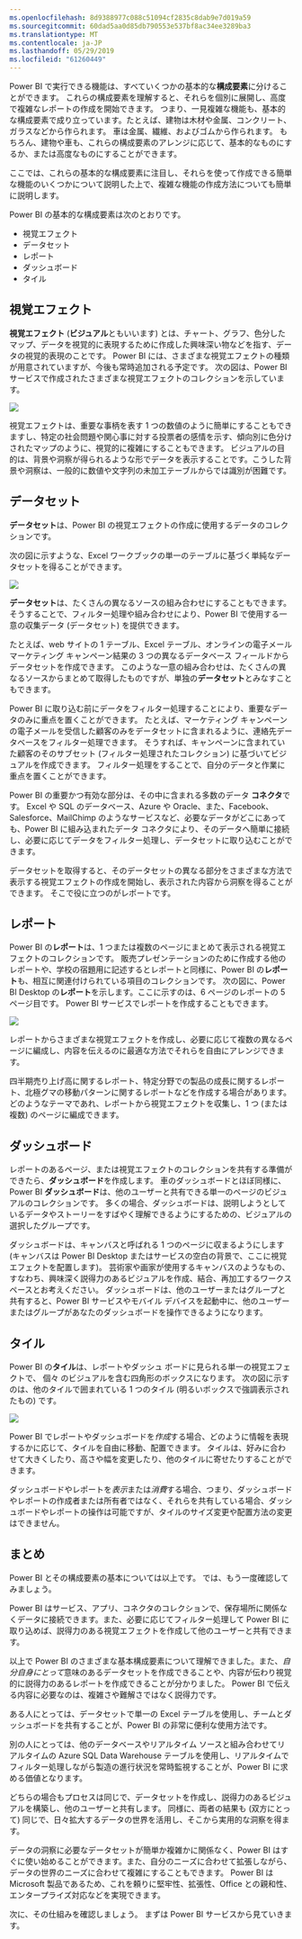 ```yaml
---
ms.openlocfilehash: 8d9388977c088c51094cf2835c8dab9e7d019a59
ms.sourcegitcommit: 60dad5aa0d85db790553e537bf8ac34ee3289ba3
ms.translationtype: MT
ms.contentlocale: ja-JP
ms.lasthandoff: 05/29/2019
ms.locfileid: "61260449"
---
```

Power BI で実行できる機能は、すべていくつかの基本的な**構成要素**に分けることができます。 これらの構成要素を理解すると、それらを個別に展開し、高度で複雑なレポートの作成を開始できます。 つまり、一見複雑な機能も、基本的な構成要素で成り立っています。たとえば、建物は木材や金属、コンクリート、ガラスなどから作られます。 車は金属、繊維、およびゴムから作られます。 もちろん、建物や車も、これらの構成要素のアレンジに応じて、基本的なものにするか、または高度なものにすることができます。

ここでは、これらの基本的な構成要素に注目し、それらを使って作成できる簡単な機能のいくつかについて説明した上で、複雑な機能の作成方法についても簡単に説明します。

Power BI の基本的な構成要素は次のとおりです。

* 視覚エフェクト
* データセット
* レポート
* ダッシュボード
* タイル

## <a name="visualizations"></a>視覚エフェクト
**視覚エフェクト** (**ビジュアル**ともいいます) とは、チャート、グラフ、色分したマップ、データを視覚的に表現するために作成した興味深い物などを指す、データの視覚的表現のことです。 Power BI には、さまざまな視覚エフェクトの種類が用意されていますが、今後も常時追加される予定です。 次の図は、Power BI サービスで作成されたさまざまな視覚エフェクトのコレクションを示しています。

![](media/0-0b-building-blocks-power-bi/c0a0b_1.png)

視覚エフェクトは、重要な事柄を表す 1 つの数値のように簡単にすることもできますし、特定の社会問題や関心事に対する投票者の感情を示す、傾向別に色分けされたマップのように、視覚的に複雑にすることもできます。 ビジュアルの目的は、背景や洞察が得られるような形でデータを表示することです。こうした背景や洞察は、一般的に数値や文字列の未加工テーブルからでは識別が困難です。

## <a name="datasets"></a>データセット
**データセット**は、Power BI の視覚エフェクトの作成に使用するデータのコレクションです。

次の図に示すような、Excel ワークブックの単一のテーブルに基づく単純なデータセットを得ることができます。

![](media/0-0b-building-blocks-power-bi/c0a0b_2.png)

**データセット**は、たくさんの異なるソースの組み合わせにすることもできます。そうすることで、フィルター処理や組み合わせにより、Power BI で使用する一意の収集データ (データセット) を提供できます。

たとえば、web サイトの 1 テーブル、Excel テーブル、オンラインの電子メール マーケティング キャンペーン結果の 3 つの異なるデータベース フィールドからデータセットを作成できます。 このような一意の組み合わせは、たくさんの異なるソースからまとめて取得したものですが、単独の**データセット**とみなすこともできます。

Power BI に取り込む前にデータをフィルター処理することにより、重要なデータのみに重点を置くことができます。 たとえば、マーケティング キャンペーンの電子メールを受信した顧客のみをデータセットに含まれるように、連絡先データベースをフィルター処理できます。 そうすれば、キャンペーンに含まれていた顧客のそのサブセット (フィルター処理されたコレクション) に基づいてビジュアルを作成できます。 フィルター処理をすることで、自分のデータと作業に重点を置くことができます。

Power BI の重要かつ有効な部分は、その中に含まれる多数のデータ **コネクタ**です。 Excel や SQL のデータベース、Azure や Oracle、また、Facebook、Salesforce、MailChimp のようなサービスなど、必要なデータがどこにあっても、Power BI に組み込まれたデータ コネクタにより、そのデータへ簡単に接続し、必要に応じてデータをフィルター処理し、データセットに取り込むことができます。

データセットを取得すると、そのデータセットの異なる部分をさまざまな方法で表示する視覚エフェクトの作成を開始し、表示された内容から洞察を得ることができます。 そこで役に立つのがレポートです。

## <a name="reports"></a>レポート
Power BI の**レポート**は、1 つまたは複数のページにまとめて表示される視覚エフェクトのコレクションです。 販売プレゼンテーションのために作成する他のレポートや、学校の宿題用に記述するとレポートと同様に、Power BI の**レポート**も、相互に関連付けられている項目のコレクションです。 次の図に、Power BI Desktop の**レポート**を示します。ここに示すのは、6 ページのレポートの 5 ページ目です。 Power BI サービスでレポートを作成することもできます。

![](media/0-0b-building-blocks-power-bi/c0a0b_3.png)

レポートからさまざまな視覚エフェクトを作成し、必要に応じて複数の異なるページに編成し、内容を伝えるのに最適な方法でそれらを自由にアレンジできます。

四半期売り上げ高に関するレポート、特定分野での製品の成長に関するレポート、北極グマの移動パターンに関するレポートなどを作成する場合があります。 どのようなテーマであれ、レポートから視覚エフェクトを収集し、1 つ (または複数) のページに編成できます。

## <a name="dashboards"></a>ダッシュボード
レポートのあるページ、または視覚エフェクトのコレクションを共有する準備ができたら、**ダッシュボード**を作成します。 車のダッシュボードとほぼ同様に、Power BI **ダッシュボード**は、他のユーザーと共有できる単一のページのビジュアルのコレクションです。 多くの場合、ダッシュボードは、説明しようとしているデータやストーリーをすばやく理解できるようにするための、ビジュアルの選択したグループです。

ダッシュボードは、キャンバスと呼ばれる 1 つのページに収まるようにします (キャンバスは Power BI Desktop またはサービスの空白の背景で、ここに視覚エフェクトを配置します)。 芸術家や画家が使用するキャンバスのようなもの、すなわち、興味深く説得力のあるビジュアルを作成、結合、再加工するワークスペースとお考えください。
ダッシュボードは、他のユーザーまたはグループと共有すると、Power BI サービスやモバイル デバイスを起動中に、他のユーザーまたはグループがあなたのダッシュボードを操作できるようになります。

## <a name="tiles"></a>タイル
Power BI の**タイル**は、レポートやダッシュ ボードに見られる単一の視覚エフェクトで、 個々 のビジュアルを含む四角形のボックスになります。 次の図に示すのは、他のタイルで囲まれている 1 つのタイル (明るいボックスで強調表示されたもの) です。

![](media/0-0b-building-blocks-power-bi/c0a0b_4.png)

Power BI でレポートやダッシュボードを*作成*する場合、どのように情報を表現するかに応じて、タイルを自由に移動、配置できます。 タイルは、好みに合わせて大きくしたり、高さや幅を変更したり、他のタイルに寄せたりすることができます。

ダッシュボードやレポートを*表示*または*消費*する場合、つまり、ダッシュボードやレポートの作成者または所有者ではなく、それらを共有している場合、ダッシュボードやレポートの操作は可能ですが、タイルのサイズ変更や配置方法の変更はできません。

## <a name="all-together-now"></a>まとめ
Power BI とその構成要素の基本については以上です。 では、もう一度確認してみましょう。

Power BI はサービス、アプリ、コネクタのコレクションで、保存場所に関係なくデータに接続できます。また、必要に応じてフィルター処理して Power BI に取り込めば、説得力のある視覚エフェクトを作成して他のユーザーと共有できます。  

以上で Power BI のさまざまな基本構成要素について理解できました。また、*自分自身にとって*意味のあるデータセットを作成できることや、内容が伝わり視覚的に説得力のあるレポートを作成できることが分かりました。 Power BI で伝える内容に必要なのは、複雑さや難解さではなく説得力です。

ある人にとっては、データセットで単一の Excel テーブルを使用し、チームとダッシュボードを共有することが、Power BI の非常に便利な使用方法です。

別の人にとっては、他のデータベースやリアルタイム ソースと組み合わせてリアルタイムの Azure SQL Data Warehouse テーブルを使用し、リアルタイムでフィルター処理しながら製造の進行状況を常時監視することが、Power BI に求める価値となります。

どちらの場合もプロセスは同じで、データセットを作成し、説得力のあるビジュアルを構築し、他のユーザーと共有します。 同様に、両者の結果も (双方にとって) 同じで、日々拡大するデータの世界を活用し、そこから実用的な洞察を得ます。

データの洞察に必要なデータセットが簡単か複雑かに関係なく、Power BI はすぐに使い始めることができます。また、自分のニーズに合わせて拡張しながら、データの世界のニーズに合わせて複雑にすることもできます。 Power BI は Microsoft 製品であるため、これを頼りに堅牢性、拡張性、Office との親和性、エンタープライズ対応などを実現できます。

次に、その仕組みを確認しましょう。 まずは Power BI サービスから見ていきます。

